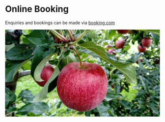# Online Booking

Enquiries and bookings can be made via [booking.com](https://www.booking.com/hotel/gb/eden-garden-luxury-lodges.en-gb.html)

<div style="place-content: center;display:flex;align-items: center;">
<img style="width:-webkit-fill-available;" src="images/apple.jpg" >
</div>
<!-- ![Cabin](images/apple.jpg) -->